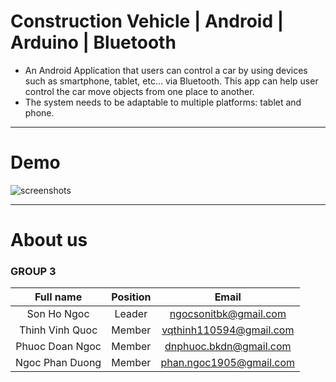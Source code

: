 # Construction Vehicle | Android | Arduino | Bluetooth
- An Android Application that users can control a car by using devices such as smartphone, tablet, etc… via Bluetooth. This app can help user control the car move objects from one place to another.
- The system needs to be adaptable to multiple platforms: tablet and phone.

***
# Demo
![screenshots](https://cloud.githubusercontent.com/assets/22513494/19647828/214f4ad4-9a2a-11e6-96b2-28847cfc396b.png)

***
# About us
### **GROUP 3**

Full name                  | Position                  | Email
:-------------------------:|:-------------------------:|:-------------------------:
Son Ho Ngoc                | Leader                    | ngocsonitbk@gmail.com
Thinh Vinh Quoc            | Member                    | vqthinh110594@gmail.com
Phuoc Doan Ngoc            | Member                    | dnphuoc.bkdn@gmail.com
Ngoc Phan Duong            | Member                    | phan.ngoc1905@gmail.com
